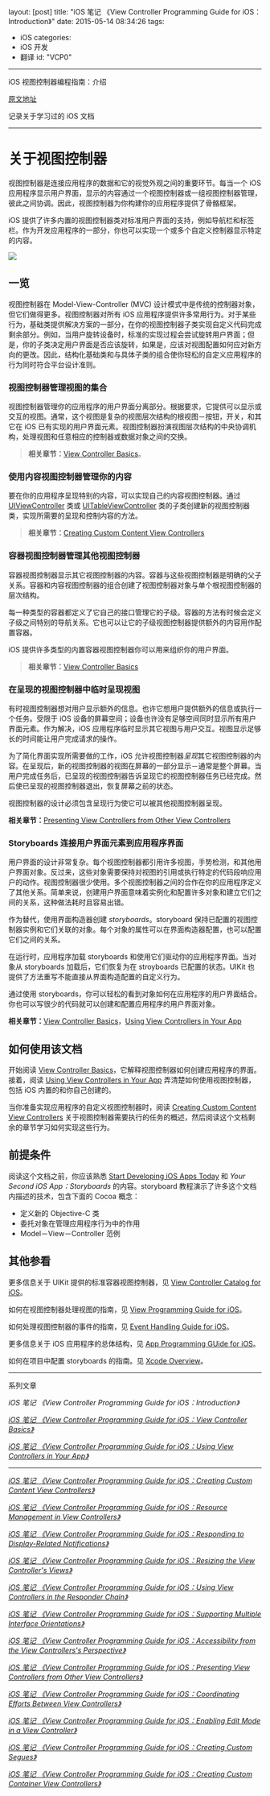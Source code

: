 layout: [post]
title: "iOS 笔记 《View Controller Programming Guide for iOS：Introduction》"
date: 2015-05-14 08:34:26
tags: 
- iOS
categories: 
- iOS 开发
- 翻译
id: "VCP0"

---

iOS 视图控制器编程指南：介绍

<!-- more -->

[原文地址](https://developer.apple.com/library/ios/featuredarticles/ViewControllerPGforiPhoneOS/Introduction/Introduction.html#//apple_ref/doc/uid/TP40007457-CH1-SW1)

记录关于学习过的 iOS 文档

---

# 关于视图控制器

视图控制器是连接应用程序的数据和它的视觉外观之间的重要环节。每当一个 iOS 应用程序显示用户界面，显示的内容通过一个视图控制器或一组视图控制器管理，彼此之间协调。因此，视图控制器为你构建你的应用程序提供了骨骼框架。

iOS 提供了许多内置的视图控制器类对标准用户界面的支持，例如导航栏和标签栏。作为开发应用程序的一部分，你也可以实现一个或多个自定义控制器显示特定的内容。

![](./navigation_interface_2x.png)

## 一览
视图控制器在 Model-View-Controller (MVC) 设计模式中是传统的控制器对象，但它们做得更多。视图控制器对所有 iOS 应用程序提供许多常用行为。对于某些行为，基础类提供解决方案的一部分，在你的视图控制器子类实现自定义代码完成剩余部分。例如，当用户旋转设备时，标准的实现过程会尝试旋转用户界面；但是，你的子类决定用户界面是否应该旋转，如果是，应该对视图配置如何应对新方向的更改。因此，结构化基础类和与具体子类的组合使你轻松的自定义应用程序的行为同时符合平台设计准则。

### 视图控制器管理视图的集合
视图控制器管理你的应用程序的用户界面分离部分。根据要求，它提供可以显示或交互的视图。通常，这个视图是复杂的视图层次结构的根视图－按钮，开关，和其它在 iOS 已有实现的用户界面元素。视图控制器扮演视图层次结构的中央协调机构，处理视图和任意相应的控制器或数据对象之间的交换。

> **相关章节：**[View Controller Basics](https://developer.apple.com/library/ios/featuredarticles/ViewControllerPGforiPhoneOS/AboutViewControllers/AboutViewControllers.html#//apple_ref/doc/uid/TP40007457-CH112-SW10)。

### 使用内容视图控制器管理你的内容
要在你的应用程序呈现特别的内容，可以实现自己的内容视图控制器。通过 [UIViewController](https://developer.apple.com/library/ios/documentation/UIKit/Reference/UIViewController_Class/index.html#//apple_ref/occ/cl/UIViewController) 类或 [UITableViewController](https://developer.apple.com/library/ios/documentation/UIKit/Reference/UITableViewController_Class/index.html#//apple_ref/occ/cl/UITableViewController) 类的子类创建新的视图控制器类，实现所需要的呈现和控制内容的方法。

> **相关章节：**[Creating Custom Content View Controllers](https://developer.apple.com/library/ios/featuredarticles/ViewControllerPGforiPhoneOS/BasicViewControllers/BasicViewControllers.html#//apple_ref/doc/uid/TP40007457-CH101-SW1)


### 容器视图控制器管理其他视图控制器
容器视图控制器显示其它视图控制器的内容。容器与这些视图控制器是明确的父子关系。容器和内容视图控制器的组合创建了视图控制器对象与单个根视图控制器的层次结构。

每一种类型的容器都定义了它自己的接口管理它的子级。容器的方法有时候会定义子级之间特别的导航关系。它也可以让它的子级视图控制器提供额外的内容用作配置容器。

iOS 提供许多类型的内置容器视图控制器你可以用来组织你的用户界面。

> **相关章节：**[View Controller Basics](https://developer.apple.com/library/ios/featuredarticles/ViewControllerPGforiPhoneOS/BasicViewControllers/BasicViewControllers.html#//apple_ref/doc/uid/TP40007457-CH101-SW1)

### 在呈现的视图控制器中临时呈现视图

有时视图控制器想对用户显示额外的信息。也许它想用户提供额外的信息或执行一个任务。受限于 iOS 设备的屏幕空间；设备也许没有足够空间同时显示所有用户界面元素。作为解决，iOS 应用程序临时显示其它视图与用户交互。视图显示足够长的时间能让用户完成请求的操作。

为了简化界面实现所需要做的工作，iOS 允许视图控制器*呈现*其它视图控制器的内容。在呈现后，新的视图控制器的视图在屏幕的一部分显示－通常是整个屏幕。当用户完成任务后，已呈现的视图控制器告诉呈现它的视图控制器任务已经完成。然后使已呈现的视图控制器退出，恢复屏幕之前的状态。

视图控制器的设计必须包含呈现行为使它可以被其他视图控制器呈现。

**相关章节：**[Presenting View Controllers from Other View Controllers](https://developer.apple.com/library/ios/featuredarticles/ViewControllerPGforiPhoneOS/ModalViewControllers/ModalViewControllers.html#//apple_ref/doc/uid/TP40007457-CH111-SW1)

### Storyboards 连接用户界面元素到应用程序界面
用户界面的设计非常复杂。每个视图控制器都引用许多视图，手势检测，和其他用户界面对象。反过来，这些对象需要保持对视图的引用或执行特定的代码段响应用户的动作。视图控制器很少使用。多个视图控制器之间的合作在你的应用程序定义了其他关系。简单来说，创建用户界面意味着实例化和配置许多对象和建立它们之间的关系，这种做法耗时且容易出错。

作为替代，使用界面构造器创建 *storyboards*。storyboard 保持已配置的视图控制器实例和它们关联的对象。每个对象的属性可以在界面构造器配置，也可以配置它们之间的关系。

在运行时，应用程序加载 storyboards 和使用它们驱动你的应用程序界面。当对象从 storyboards 加载后，它们恢复为在 stroyboards 已配置的状态。UIKit 也提供了方法重写不能直接从界面构造配置的自定义行为。

通过使用 storyboards，你可以轻松的看到对象如何在应用程序的用户界面结合。你也可以写很少的代码就可以创建和配置应用程序的用户界面对象。

**相关章节：**[View Controller Basics](https://developer.apple.com/library/ios/featuredarticles/ViewControllerPGforiPhoneOS/AboutViewControllers/AboutViewControllers.html#//apple_ref/doc/uid/TP40007457-CH112-SW10)，[Using View Controllers in Your App](https://developer.apple.com/library/ios/featuredarticles/ViewControllerPGforiPhoneOS/UsingViewControllersinYourApplication/UsingViewControllersinYourApplication.html#//apple_ref/doc/uid/TP40007457-CH6-SW1)


## 如何使用该文档
开始阅读 [View Controller Basics](https://developer.apple.com/library/ios/featuredarticles/ViewControllerPGforiPhoneOS/AboutViewControllers/AboutViewControllers.html#//apple_ref/doc/uid/TP40007457-CH112-SW10)，它解释视图控制器如何创建应用程序的界面。接着，阅读 [Using View Controllers in Your App](https://developer.apple.com/library/ios/featuredarticles/ViewControllerPGforiPhoneOS/UsingViewControllersinYourApplication/UsingViewControllersinYourApplication.html#//apple_ref/doc/uid/TP40007457-CH6-SW1) 弄清楚如何使用视图控制器，包括 iOS 内置的和你自己创建的。

当你准备实现应用程序的自定义视图控制器时，阅读 [Creating Custom Content View Controllers](https://developer.apple.com/library/ios/featuredarticles/ViewControllerPGforiPhoneOS/BasicViewControllers/BasicViewControllers.html#//apple_ref/doc/uid/TP40007457-CH101-SW1) 关于视图控制器需要执行的任务的概述，然后阅读这个文档剩余的章节学习如何实现这些行为。

## 前提条件
阅读这个文档之前，你应该熟悉 [Start Developing iOS Apps Today](https://developer.apple.com/library/ios/referencelibrary/GettingStarted/RoadMapiOS/index.html#//apple_ref/doc/uid/TP40011343) 和 *Your Second iOS App：Storyboards* 的内容。storyboard 教程演示了许多这个文档内描述的技术，包含下面的 Cocoa 概念：

- 定义新的 Objective-C 类
- 委托对象在管理应用程序行为中的作用
- Model－View－Controller 范例


## 其他参看

更多信息关于 UIKit 提供的标准容器视图控制器，见 [View Controller Catalog for iOS](https://developer.apple.com/library/ios/documentation/WindowsViews/Conceptual/ViewControllerCatalog/Introduction.html#//apple_ref/doc/uid/TP40011313)。

如何在视图控制器处理视图的指南，见 [View Programming Guide for iOS](https://developer.apple.com/library/ios/documentation/WindowsViews/Conceptual/ViewPG_iPhoneOS/Introduction/Introduction.html#//apple_ref/doc/uid/TP40009503)。

如何处理视图控制器的事件的指南，见 [Event Handling Guide for iOS](https://developer.apple.com/library/ios/documentation/EventHandling/Conceptual/EventHandlingiPhoneOS/Introduction/Introduction.html#//apple_ref/doc/uid/TP40009541)。

更多信息关于 iOS 应用程序的总体结构，见 [App Programming GUide for iOS](https://developer.apple.com/library/ios/documentation/iPhone/Conceptual/iPhoneOSProgrammingGuide/Introduction/Introduction.html#//apple_ref/doc/uid/TP40007072)。

如何在项目中配置 storyboards 的指南。见 [Xcode Overview](https://developer.apple.com/library/ios/documentation/ToolsLanguages/Conceptual/Xcode_Overview/index.html#//apple_ref/doc/uid/TP40010215)。

---


系列文章

*iOS 笔记 《View Controller Programming Guide for iOS：Introduction》*

[*iOS 笔记 《View Controller Programming Guide for iOS：View Controller Basics》*](../VCP1) 

[*iOS 笔记 《View Controller Programming Guide for iOS：Using View Controllers in Your App》*](../VCP2) 

---



[*iOS 笔记 《View Controller Programming Guide for iOS：Creating Custom Content View Controllers》*](../VCP3) 

[*iOS 笔记 《View Controller Programming Guide for iOS：Resource Management in View Controllers》*](../VCP4) 

[*iOS 笔记 《View Controller Programming Guide for iOS：Responding to Display-Related Notifications》*](../VCP5) 

[*iOS 笔记 《View Controller Programming Guide for iOS：Resizing the View Controller's Views》*](../VCP6) 

[*iOS 笔记 《View Controller Programming Guide for iOS：Using View Controllers in the Responder Chain》*](../VCP7) 

[*iOS 笔记 《View Controller Programming Guide for iOS：Supporting Multiple Interface Orientations》*](../VCP8) 

[*iOS 笔记 《View Controller Programming Guide for iOS：Accessibility from the View Controllers's Perspective》*](../VCP9) 

[*iOS 笔记 《View Controller Programming Guide for iOS：Presenting View Controllers from Other View Controllers》*](../VCP10) 

[*iOS 笔记 《View Controller Programming Guide for iOS：Coordinating Efforts Between View Controllers》*](../VCP11) 

[*iOS 笔记 《View Controller Programming Guide for iOS：Enabling Edit Mode in a View Controller》*](../VCP12) 

[*iOS 笔记 《View Controller Programming Guide for iOS：Creating Custom Segues》*](../VCP13) 

[*iOS 笔记 《View Controller Programming Guide for iOS：Creating Custom Container View Controllers》*](../VCP14)



